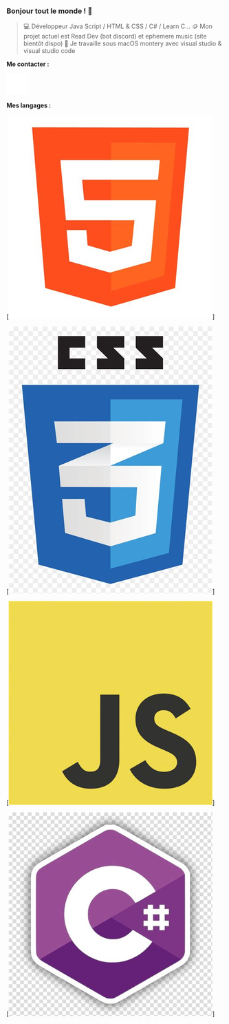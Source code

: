 ### Bonjour tout le monde ! 👋

>   💻 Développeur Java Script / HTML & CSS / C# / Learn C...
>   🪙 Mon projet actuel est Read Dev (bot discord) et ephemere music (site bientôt dispo)
>   🫧 Je travaille sous macOS montery avec visual studio & visual studio code

**Me contacter :**

[![img_contact](./img/globe-dark.svg)](https://discord.gg/wuADMfvx3c)

**Mes langages :**

[![img_html](./img/html.jpeg)]

[![img_html](./img/css.jpeg)]

[![img_html](./img/js.jpeg)]

[![img_html](./img/cs.jpeg)]
